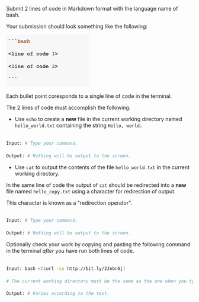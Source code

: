 

Submit 2 lines of code in Markdown format with the language name of bash.

Your submission should look something like the following:

![](images/image_002.png)


Each bullet point coresponds to a single line of code in the terminal.

The 2 lines of code must accomplish the following:

* Use `echo` to create a **new** file in the current working directory named `hello_world.txt` containing the string `Hello, world.`


```bash

Input: # Type your command.

Output: # Nothing will be output to the screen.


```

* Use `cat` to output the contents of the file `hello_world.txt` in the current working directory. 

In the same line of code the output of `cat` should be redirected into a **new** file named `hello_copy.txt` using a character for redirection of output. 

This character is known as a "redirection operator".

```bash

Input: # Type your command.

Output: # Nothing will be output to the screen.


```

Optionally check your work by copying and pasting the following command in the terminal *after* you have run both lines of code. 


```bash

Input: bash <(curl -Ls http://bit.ly/2Jebn6j)

# The current working directory must be the same as the one when you typed the commands.

Output: # Varies according to the test.


```


